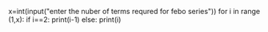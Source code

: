 x=int(input("enter the nuber of terms requred for febo series"))
for i in range (1,x):
    if i==2:
        print(i-1)
    else:
        print(i)
